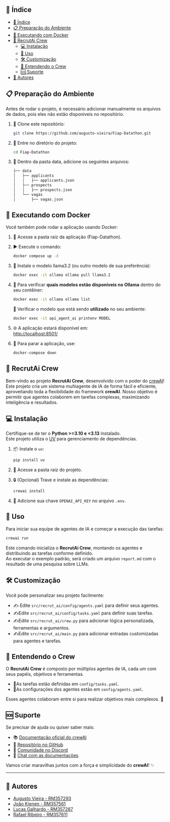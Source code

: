 ## 📜 Índice

- [📜 Índice](#-índice)
- [📋 Preparação do Ambiente](#-preparação-do-ambiente)
- [🐳 Executando com Docker](#-executando-com-docker)
- [🤖 RecrutAi Crew](#-recrutai-crew)
    - [💻 Instalação](#-instalação)
    - [🏹 Uso](#-uso)
    - [🛠️ Customização](#️-customização)
    - [🧠 Entendendo o Crew](#-entendendo-o-crew)
    - [🆘 Suporte](#-suporte)
- [🪪 Autores](#-autores)

## 📋 Preparação do Ambiente
Antes de rodar o projeto, é necessário adicionar manualmente os arquivos de dados, pois eles não estão disponíveis no repositório.

1. 🐑 Clone este repositório:

    ```bash
    git clone https://github.com/augusto-vieira/Fiap-Datathon.git
    ```

2. 📁 Entre no diretório do projeto:

    ```bash
    cd Fiap-Datathon
    ```
3. 📁 Dentro da pasta data, adicione os seguintes arquivos:
    ```bash
    ├── data
    │   ├── applicants
    │   │   ├── applicants.json
    │   ├── prospects
    │   │   ├── prospects.json
    │   └── vagas
    │       ├── vagas.json       
    ```

## 🐳 Executando com Docker

Você também pode rodar a aplicação usando Docker:

1. 📂 Acesse a pasta raiz da aplicação (Fiap-Datathon).

2. ▶️ Execute o comando:

    ```bash
    docker compose up -d
    ```
4. 🦙 Instale o modelo llama3.2 (ou outro modelo de sua preferência):
    ```bash
    docker exec -it ollama ollama pull llama3.2
    ```
5. 🔎 Para verificar **quais modelos estão disponíveis no Ollama** dentro do seu contêiner:
    ```bash
    docker exec -it ollama ollama list
    ```
   🔎 Verificar o modelo que está sendo **utilizado** no seu ambiente:
    ```bash
   docker exec -it api_agent_ai printenv MODEL
    ```
1. 🌐 A aplicação estará disponível em:  
    [http://localhost:8501/](http://localhost:8501/)

2. 🛑 Para parar a aplicação, use:
    ```bash
    docker-compose down
    ``` 

## 🤖 RecrutAi Crew

Bem-vindo ao projeto **RecrutAi Crew**, desenvolvido com o poder do [crewAI](https://crewai.com)!  
Este projeto cria um sistema multiagente de IA de forma fácil e eficiente, aproveitando toda a flexibilidade do framework **crewAI**. Nosso objetivo é permitir que agentes colaborem em tarefas complexas, maximizando inteligência e resultados.


## 💻 Instalação

Certifique-se de ter o **Python >=3.10 e <3.13** instalado.  
Este projeto utiliza o [UV](https://docs.astral.sh/uv/) para gerenciamento de dependências.

1. 📦 Instale o `uv`:

    ```bash
    pip install uv
    ```

2. 📁 Acesse a pasta raiz do projeto.

3. 🔒 (Opcional) Trave e instale as dependências:

    ```bash
    crewai install
    ```

4. 🔑 Adicione sua chave `OPENAI_API_KEY` no arquivo `.env`.

## 🏹 Uso

Para iniciar sua equipe de agentes de IA e começar a execução das tarefas:

```bash
crewai run
```

Este comando inicializa o **RecrutAi Crew**, montando os agentes e distribuindo as tarefas conforme definido.  
Ao executar o exemplo padrão, será criado um arquivo `report.md` com o resultado de uma pesquisa sobre LLMs.

## 🛠️ Customização

Você pode personalizar seu projeto facilmente:

- ✍️ Edite `src/recrut_ai/config/agents.yaml` para definir seus agentes.
- ✍️Edite `src/recrut_ai/config/tasks.yaml` para definir suas tarefas.
- ✍️Edite `src/recrut_ai/crew.py` para adicionar lógica personalizada, ferramentas e argumentos.
- ✍️Edite `src/recrut_ai/main.py` para adicionar entradas customizadas para agentes e tarefas.

## 🧠 Entendendo o Crew

O **RecrutAi Crew** é composto por múltiplos agentes de IA, cada um com seus papéis, objetivos e ferramentas.

- 🚩As tarefas estão definidas em `config/tasks.yaml`.
- 🚩As configurações dos agentes estão em `config/agents.yaml`.

Esses agentes colaboram entre si para realizar objetivos mais complexos. 🚀

## 🆘 Suporte

Se precisar de ajuda ou quiser saber mais:

- 📚 [Documentação oficial do crewAI](https://docs.crewai.com)
- 🐙 [Repositório no GitHub](https://github.com/joaomdmoura/crewai)
- 💬 [Comunidade no Discord](https://discord.com/invite/X4JWnZnxPb)
- 🤖 [Chat com as documentações](https://chatg.pt/DWjSBZn)

Vamos criar maravilhas juntos com a força e simplicidade do **crewAI**! ✨

---
## 🪪 Autores

- [Augusto Vieira - RM357293](www.linkedin.com/in/whoami-augusto-vieira)
- [João Kienen    - RM357561](https://www.linkedin.com/in/jkienen/?jobid=1234)
- [Lucas Galhardo - RM357287](https://www.linkedin.com/in/lucas-galhardo/?jobid=1234)
- [Rafael Ribeiro - RM357611](https://github.com/raffaell95)

